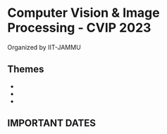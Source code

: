# Computer Vision & Image Processing - CVIP 2023

Organized by IIT-JAMMU


## Themes

-
- 
- 



## IMPORTANT DATES
